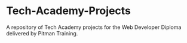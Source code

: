 # Tech-Academy-Projects
A repository of Tech Academy projects for the Web Developer Diploma delivered by Pitman Training. 
